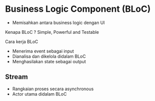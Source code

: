 # Business Logic Component (BLoC)

- Memisahkan antara business logic dengan UI

Kenapa BLoC ? Simple, Powerful and Testable

Cara kerja BLoC

- Menerima event sebagai input
- Dianalisa dan dikelola didalam BLoC
- Menghasilakan state sebagai output

## Stream

- Rangkaian proses secara asynchronous
- Actor utama didalam BLoC
